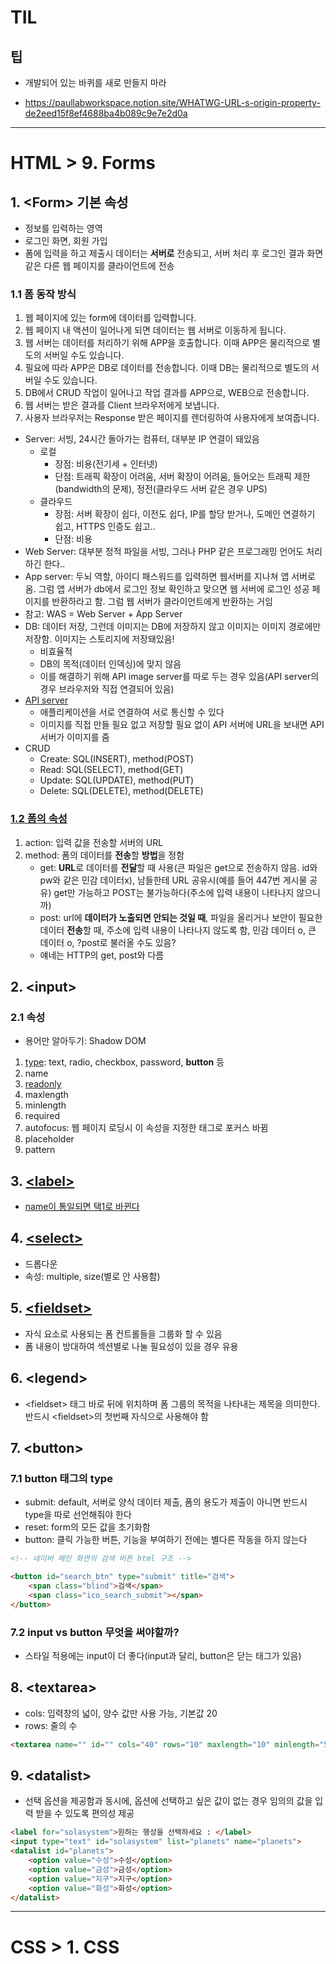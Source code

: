 # TIL
## 팁
* 개발되어 있는 바퀴를 새로 만들지 마라

* https://paullabworkspace.notion.site/WHATWG-URL-s-origin-property-de2eed15f8ef4688ba4b089c9e7e2d0a
---
# HTML > 9. Forms
## 1. <Form\> 기본 속성
* 정보를 입력하는 영역
* 로그인 화면, 회원 가입
* 폼에 입력을 하고 제출시 데이터는 **서버로** 전송되고, 서버 처리 후 로그인 결과 화면 같은 다른 웹 페이지를 클라이언트에 전송
### 1.1 폼 동작 방식
1. 웹 페이지에 있는 form에 데이터를 입력합니다.
2. 웹 페이지 내 액션이 일어나게 되면 데이터는 웹 서버로 이동하게 됩니다.
3. 웹 서버는 데이터를 처리하기 위해 APP을 호출합니다. 이때 APP은 물리적으로 별도의 서버일 수도 있습니다.
4. 필요에 따라 APP은 DB로 데이터를 전송합니다. 이때 DB는 물리적으로 별도의 서버일 수도 있습니다.
5. DB에서 CRUD 작업이 일어나고 작업 결과를 APP으로, WEB으로 전송합니다.
6. 웹 서버는 받은 결과를 Client 브라우저에게 보냅니다.
7. 사용자 브라우저는 Response 받은 페이지를 렌더링하여 사용자에게 보여줍니다.
* Server: 서빙, 24시간 돌아가는 컴퓨터, 대부분 IP 연결이 돼있음
    * 로컬
        * 장점: 비용(전기세 + 인터넷)
        * 단점: 트래픽 확장이 어려움, 서버 확장이 어려움, 들어오는 트래픽 제한(bandwidth의 문제), 정전(클라우드 서버 같은 경우 UPS)
    * 클라우드
        * 장점: 서버 확장이 쉽다, 이전도 쉽다, IP를 할당 받거나, 도메인 연결하기 쉽고, HTTPS 인증도 쉽고..
        * 단점: 비용
* Web Server: 대부분 정적 파일을 서빙, 그러나 PHP 같은 프로그래밍 언어도 처리하긴 한다..
* App server: 두뇌 역할, 아이디 패스워드를 입력하면 웹서버를 지나쳐 앱 서버로 옴. 그럼 앱 서버가 db에서 로그인 정보 확인하고 맞으면 웹 서버에 로그인 성공 페이지를 반환하라고 함. 그럼 웹 서버가 클라이언트에게 반환하는 거임
* 참고: WAS = Web Server + App Server
* DB: 데이터 저장, 그런데 이미지는 DB에 저장하지 않고 이미지는 이미지 경로에만 저장함. 이미지는 스토리지에 저장돼있음!
    * 비효율적
    * DB의 목적(데이터 인덱싱)에 맞지 않음
    * 이를 해결하기 위해 API image server를 따로 두는 경우 있음(API server의 경우 브라우저와 직접 연결되어 있음)
* [API server](https://paullabworkspace.notion.site/API-API-Server-bab406c7453b4654a183a03bcf8dac96)
    * 애플리케이션을 서로 연결하여 서로 통신할 수 있다
    * 이미지를 직접 만들 필요 없고 저장할 필요 없이 API 서버에 URL을 보내면 API 서버가 이미지를 줌
* CRUD
    * Create: SQL(INSERT), method(POST)
    * Read: SQL(SELECT), method(GET)
    * Update: SQL(UPDATE), method(PUT)
    * Delete: SQL(DELETE), method(DELETE)
### [1.2 폼의 속성](https://github.com/SEMINSEMINSEMIN/FrontendSchool3/blob/main/220907/001.html)
1. action: 입력 값을 전송할 서버의 URL
2. method: 폼의 데이터를 **전송**할 **방법**을 정함
    * get: **URL**로 데이터를 **전달**할 때 사용(큰 파일은 get으로 전송하지 않음. id와 pw와 같은 민감 데이터x), 남들한테 URL 공유시(예를 들어 447번 게시물 공유) get만 가능하고 POST는 불가능하다(주소에 입력 내용이 나타나지 않으니까)
    * post: url에 **데이터가 노출되면 안되는 것일 때**, 파일을 올리거나 보안이 필요한 데이터 **전송**할 때, 주소에 입력 내용이 나타나지 않도록 함, 민감 데이터 o, 큰 데이터 o, ?post로 불러올 수도 있음?
    * 얘네는 HTTP의 get, post와 다름
## 2. <input\>
### 2.1 속성
* 용어만 알아두기: Shadow DOM
1. [type](https://github.com/SEMINSEMINSEMIN/FrontendSchool3/blob/main/220907/002.html): text, radio, checkbox, password, **button** 등
2. name
3. [readonly](https://github.com/SEMINSEMINSEMIN/FrontendSchool3/blob/main/220907/003.html)
4. maxlength
5. minlength
6. required
7. autofocus: 웹 페이지 로딩시 이 속성을 지정한 태그로 포커스 바뀜
8. placeholder
9. pattern
## 3. [<label\>](https://github.com/SEMINSEMINSEMIN/FrontendSchool3/blob/main/220907/004.html)
* [name이 통일되면 택1로 바뀐다](https://github.com/SEMINSEMINSEMIN/FrontendSchool3/blob/main/220907/005.html)
## 4. [<select\>](https://github.com/SEMINSEMINSEMIN/FrontendSchool3/blob/main/220907/006.html)
* 드롭다운
* 속성: multiple, size(별로 안 사용함)
## 5. [<fieldset\>](https://github.com/SEMINSEMINSEMIN/FrontendSchool3/blob/main/220907/007.html)
* 자식 요소로 사용되는 폼 컨트롤들을 그룹화 할 수 있음
* 폼 내용이 방대하여 섹션별로 나눌 필요성이 있을 경우 유용
## 6. <legend\>
* <fieldset\> 태그 바로 뒤에 위치하며 폼 그룹의 목적을 나타내는 제목을 의미한다. 반드시 <fieldset\>의 첫번째 자식으로 사용해야 함
## 7. <button\>
### 7.1 button 태그의 type
* submit: default, 서버로 양식 데이터 제출, 폼의 용도가 제출이 아니면 반드시 type을 따로 선언해줘야 한다
* reset: form의 모든 값을 초기화함
* button: 클릭 가능한 버튼, 기능을 부여하기 전에는 별다른 작동을 하지 않는다
```html
<!-- 네이버 메인 화면의 검색 버튼 html 구조 -->

<button id="search_btn" type="submit" title="검색">
	<span class="blind">검색</span>
	<span class="ico_search_submit"></span>
</button>
```
### 7.2 input vs button 무엇을 써야할까?
* 스타일 적용에는 input이 더 좋다(input과 달리, button은 닫는 태그가 있음)
## 8. <textarea\>
* cols: 입력창의 넓이, 양수 값만 사용 가능, 기본값 20
* rows: 줄의 수
```html
<textarea name="" id="" cols="40" rows="10" maxlength="10" minlength="5"></textarea>
```
## 9. <datalist\>
* 선택 옵션을 제공함과 동시에, 옵션에 선택하고 싶은 값이 없는 경우 임의의 값을 입력 받을 수 있도록 편의성 제공
```html
<label for="solasystem">원하는 행성을 선택하세요 : </label>
<input type="text" id="solasystem" list="planets" name="planets">
<datalist id="planets">
    <option value="수성">수성</option>
    <option value="금성">금성</option>
    <option value="지구">지구</option>
    <option value="화성">화성</option>
</datalist>
```
---
# CSS > 1. CSS
